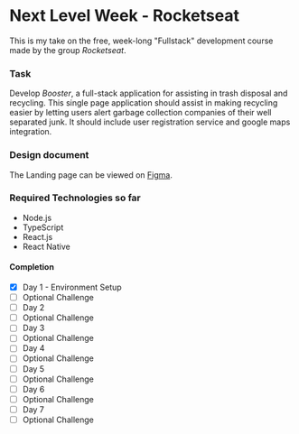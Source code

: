 # Next Level Week - Rocketseat

This is my take on the free, week-long "Fullstack" development course made by the group _Rocketseat_.

### Task

Develop _Booster_, a full-stack application for assisting in trash disposal and recycling. This single page application should assist in making recycling easier by letting users alert garbage collection companies of their well separated junk. It should include user registration service and google maps integration.

### Design document

The Landing page can be viewed on [Figma](https://www.figma.com/file/9TlOcj6l7D05fZhU12xWT3/Ecoleta-(Booster)?node-id=0%3A1).


### Required Technologies so far

- Node.js
- TypeScript
- React.js
- React Native

#### Completion

- [x] Day 1 - Environment Setup 
 - [ ] Optional Challenge
- [ ] Day 2
 - [ ] Optional Challenge
- [ ] Day 3
 - [ ] Optional Challenge
- [ ] Day 4
 - [ ] Optional Challenge
- [ ] Day 5
 - [ ] Optional Challenge
- [ ] Day 6
 - [ ] Optional Challenge
- [ ] Day 7
 - [ ] Optional Challenge
